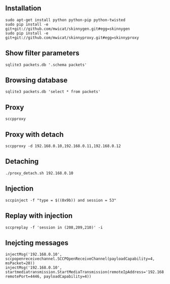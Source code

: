 ## Installation

    sudo apt-get install python python-pip python-twisted
    sudo pip install -e git+git://github.com/mwicat/skinnygen.git#egg=skinnygen
    sudo pip install -e git+git://github.com/mwicat/skinnyproxy.git#egg=skinnyproxy


## Show filter parameters

    sqlite3 packets.db '.schema packets'
    
## Browsing database

    sqlite3 packets.db 'select * from packets'

## Proxy
    
    sccpproxy

## Proxy with detach
    
    sccpproxy -d 192.168.0.10,192.168.0.11,192.168.0.12

## Detaching

    ./proxy_detach.sh 192.168.0.10

## Injection

    sccpinject -f "type = $((0x9b)) and session = 53"
    
## Replay with injection

    sccpreplay -f 'session in (208,209,210)' -i
    
## Inejcting messages

    injectMsg('192.168.0.10', sccpopenreceivechannel.SCCPOpenReceiveChannel(payloadCapability=4, msPacket=20))
    injectMsg('192.168.0.10', startmediatransmission.StartMediaTransmission(remoteIpAddress='192.168.0.1', remotePort=4446, payloadCapability=4))
